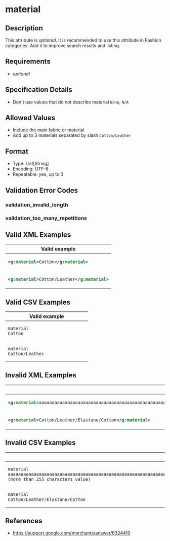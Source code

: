 # material

## Description

This attribute is *optional*.
It is recommended to use this attribute in Fashion categories. Add it to improve search results and listing.

## Requirements

* *optional*


## Specification Details

- Don't use values that do not describe material `None`, `N/A`

## Allowed Values
- Include the main fabric or material
- Add up to 3 materials separated by slash `Cotton/Leather`

## Format

- Type: List[String]
- Encoding: UTF-8
- Repeatable: yes, up to 3


## Validation Error Codes

### validation_invalid_length
### validation_too_many_repetitions

## Valid XML Examples

<table>
<thead>
<tr><th>Valid example                          </th></tr>
</thead>
<tbody>
<tr><td>

```xml
<g:material>Cotton</g:material>        
```

</td></tr>
<tr><td>

```xml
<g:material>Cotton/Leather</g:material>
```

</td></tr>
</tbody>
</table>

## Valid CSV Examples

<table>
<thead>
<tr><th>Valid example  </th></tr>
</thead>
<tbody>
<tr><td>

```csv
material
Cotton                
```

</td></tr>
<tr><td>

```csv
material
Cotton/Leather                
```

</td></tr>
</tbody>
</table>

## Invalid XML Examples

<table>
<thead>
<tr><th>Invalid example                                                                                                                                                                                                                                                                                                           </th><th>Resulting error code           </th></tr>
</thead>
<tbody>
<tr><td>

```xml
<g:material>aaaaaaaaaaaaaaaaaaaaaaaaaaaaaaaaaaaaaaaaaaaaaaaaaaaaaaaaaaaaaaaaaaaaaaaaaaaaaaaaaaaaaaaaaaaaaaaaaaaaaaaaaaaaaaaaaaaaaaaaaaaaaaaaaaaaaaaaaaaaaaaaaaaaaaaaaaaaaaaaaaaaaaaaaaaaaaaaaaaaaaaaaaaaaaaaaaaaaaaaaaaaaaaaaaaaaaaaaaaaaaaaaaaaaaaaaaaaaaaaaaaaaaaaaaaaaaaa (more than 255 characters value)</g:material>
```

</td><td>

```xml
validation_invalid_length      
```

</td></tr>
<tr><td>

```xml
<g:material>Cotton/Leather/Elastane/Cotton</g:material>                                                                                                                                                                                                                                                                   
```

</td><td>

```xml
validation_too_many_repetitions
```

</td></tr>
</tbody>
</table>

## Invalid CSV Examples

<table>
<thead>
<tr><th>Invalid example  </th><th>Resulting error code           </th></tr>
</thead>
<tbody>
<tr><td>

```csv
material
aaaaaaaaaaaaaaaaaaaaaaaaaaaaaaaaaaaaaaaaaaaaaaaaaaaaaaaaaaaaaaaaaaaaaaaaaaaaaaaaaaaaaaaaaaaaaaaaaaaaaaaaaaaaaaaaaaaaaaaaaaaaaaaaaaaaaaaaaaaaaaaaaaaaaaaaaaaaaaaaaaaaaaaaaaaaaaaaaaaaaaaaaaaaaaaaaaaaaaaaaaaaaaaaaaaaaaaaaaaaaaaaaaaaaaaaaaaaaaaaaaaaaaaaaaaaaaaa (more than 255 characters value)                  
```

</td><td>

```csv
validation_invalid_length      
```

</td></tr>
<tr><td>

```csv
material
Cotton/Leather/Elastane/Cotton                  
```

</td><td>

```csv
validation_too_many_repetitions
```

</td></tr>
</tbody>
</table>

## References
* https://support.google.com/merchants/answer/6324410
